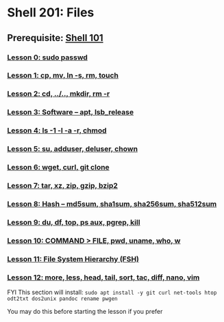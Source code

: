 # Shell 201: Files

## Prerequisite: [Shell 101](https://github.com/inkVerb/VIP/tree/master/101-shell)

### [Lesson 0: sudo passwd](https://github.com/inkVerb/vip/blob/master/201-shell/Lesson-00.md)

### [Lesson 1: cp, mv, ln -s, rm, touch](https://github.com/inkVerb/vip/blob/master/201-shell/Lesson-01.md)

### [Lesson 2: cd, ../.., mkdir, rm -r](https://github.com/inkVerb/vip/blob/master/201-shell/Lesson-02.md)

### [Lesson 3: Software – apt, lsb_release](https://github.com/inkVerb/vip/blob/master/201-shell/Lesson-03.md)

### [Lesson 4: ls -1 -l -a -r, chmod](https://github.com/inkVerb/vip/blob/master/201-shell/Lesson-04.md)

### [Lesson 5: su, adduser, deluser, chown](https://github.com/inkVerb/vip/blob/master/201-shell/Lesson-05.md)

### [Lesson 6: wget, curl, git clone](https://github.com/inkVerb/vip/blob/master/201-shell/Lesson-06.md)

### [Lesson 7: tar, xz, zip, gzip, bzip2](https://github.com/inkVerb/vip/blob/master/201-shell/Lesson-07.md)

### [Lesson 8: Hash – md5sum, sha1sum, sha256sum, sha512sum](https://github.com/inkVerb/vip/blob/master/201-shell/Lesson-08.md)

### [Lesson 9: du, df, top, ps aux, pgrep, kill](https://github.com/inkVerb/vip/blob/master/201-shell/Lesson-09.md)

### [Lesson 10: COMMAND > FILE, pwd, uname, who, w](https://github.com/inkVerb/vip/blob/master/201-shell/Lesson-10.md)

### [Lesson 11: File System Hierarchy (FSH)](https://github.com/inkVerb/vip/blob/master/201-shell/Lesson-11.md)

### [Lesson 12: more, less, head, tail, sort, tac, diff, nano, vim](https://github.com/inkVerb/vip/blob/master/201-shell/Lesson-12.md)

FYI This section will install: `sudo apt install -y git curl net-tools htop odt2txt dos2unix pandoc rename pwgen`

You may do this before starting the lesson if you prefer

